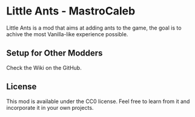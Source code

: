 # Little Ants - MastroCaleb

Little Ants is a mod that aims at adding ants to the game, the goal is to achive the most Vanilla-like experience possible.

## Setup for Other Modders

Check the Wiki on the GitHub.

## License

This mod is available under the CC0 license. Feel free to learn from it and incorporate it in your own projects.
